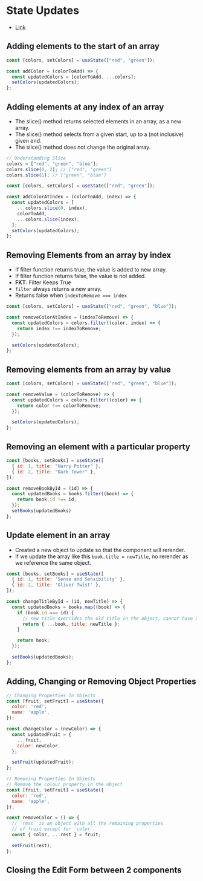 # State Updates

- [Link](https://state-updates.vercel.app/)

## Adding elements to the start of an array

```js
const [colors, setColors] = useState(["red", "green"]);

const addColor = (colorToAdd) => {
  const updatedColors = [colorToAdd, ...colors];
  setColors(updatedColors);
};
```

## Adding elements at any index of an array

- The slice() method returns selected elements in an array, as a new array.
- The slice() method selects from a given start, up to a (not inclusive) given end.
- The slice() method does not change the original array.

```js
// Understanding Slice
colors = ["red", "green", "blue"];
colors.slice(0, 2); // ["red", "green"]
colors.slice(1); // ["green", "blue"]
```

```js
const [colors, setColors] = useState(["red", "green"]);

const addColorAtIndex = (colorToAdd, index) => {
  const updatedColors = [
    ...colors.slice(0, index),
    colorToAdd,
    ...colors.slice(index),
  ];
  setColors(updatedColors);
};
```

## Removing Elements from an array by index

- If filter function returns true, the value is added to new array.
- If filter function returns false, the value is not added.
- **FKT**: Filter Keeps True
- `filter` always returns a new array.
- Returns false when `indexToRemove === index`

```js
const [colors, setColors] = useState(["red", "green", "blue"]);

const removeColorAtIndex = (indexToRemove) => {
  const updatedColors = colors.filter((color, index) => {
    return index !== indexToRemove;
  });

  setColors(updatedColors);
};
```

## Removing elements from an array by value

```js
const [colors, setColors] = useState(["red", "green", "blue"]);

const removeValue = (colorToRemove) => {
  const updatedColors = colors.filter((color) => {
    return color !== colorToRemove;
  });

  setColors(updatedColors);
};
```

## Removing an element with a particular property

```js
const [books, setBooks] = useState([
  { id: 1, title: "Harry Potter" },
  { id: 2, title: "Dark Tower" },
]);

const removeBookById = (id) => {
  const updatedBooks = books.filter((book) => {
    return book.id !== id;
  });
  setBooks(updatedBooks)
};
```

## Update element in an array

- Created a new object to update so that the component will rerender.
- If we update the array like this `book.title = newTitle`, no rerender as we reference the same object.

```js
const [books, setBooks] = useState([
  { id: 1, title: 'Sense and Sensibility' },
  { id: 2, title: 'Oliver Twist' },
]);

const changeTitleById = (id, newTitle) => {
  const updatedBooks = books.map((book) => {
    if (book.id === id) {
      // new title overrides the old title in the object, cannot have duplicate keys
      return { ...book, title: newTitle };
    }

    return book;
  });

  setBooks(updatedBooks);
};
```

## Adding, Changing or Removing Object Properties

```js
// Changing Properties In Objects
const [fruit, setFruit] = useState({
  color: 'red',
  name: 'apple',
});

const changeColor = (newColor) => {
  const updatedFruit = {
    ...fruit,
    color: newColor,
  };

  setFruit(updatedFruit);
};
```

```js
// Removing Properties In Objects
// Remove the colour property in the object
const [fruit, setFruit] = useState({
  color: 'red',
  name: 'apple',
});

const removeColor = () => {
  // `rest` is an object with all the remaining properties
  // of fruit except for `color`.
  const { color, ...rest } = fruit;

  setFruit(rest);
};
```

## Closing the Edit Form between 2 components

